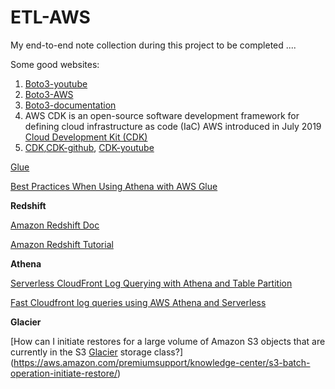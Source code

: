 # ETL-AWS
My end-to-end note collection during this project to be completed ....



Some good websites:

1. [Boto3-youtube](https://www.youtube.com/watch?v=6Jk1FVgSnXA&list=PLL2hlSFBmWwx7AFCvrurMhUOJc7kc0ynP&index=1)
2. [Boto3-AWS](https://aws.amazon.com/sdk-for-python/)
3. [Boto3-documentation](https://boto3.amazonaws.com/v1/documentation/api/latest/index.html)
4. AWS CDK is an open-source software development framework for defining cloud infrastructure as code (IaC) AWS introduced in July 2019 [Cloud Development Kit (CDK)](https://www.youtube.com/watch?v=V-GDvvW3p3o&list=PLa7s-p3_y_6Oi0J5TUaHEv2a67ZcLxRQW)
5. [CDK](https://aws.amazon.com/cdk/),[CDK-github](https://github.com/aws/aws-cdk), [CDK-youtube](https://www.youtube.com/watch?v=ZWCvNFUN-sU)




[Glue](https://aws.amazon.com/blogs/big-data/extracting-salesforce-com-data-using-aws-glue-and-analyzing-with-amazon-athena/)

[Best Practices When Using Athena with AWS Glue](https://docs.aws.amazon.com/athena/latest/ug/glue-best-practices.html#schema-csv-quotes)


**Redshift** 

[Amazon Redshift Doc](https://docs.aws.amazon.com/redshift/latest/gsg/getting-started.html)

[Amazon Redshift Tutorial ](https://www.youtube.com/watch?v=fc5WPKnbam8)


**Athena**

[Serverless CloudFront Log Querying with Athena and Table Partition](https://medium.com/vingle-tech-blog/serverless-cloudfront-log-querying-with-athena-and-table-partition-c18b6e6f9eb4)

[Fast Cloudfront log queries using AWS Athena and Serverless](https://medium.com/compass-true-north/fast-cloudfront-log-queries-using-aws-athena-and-serverless-ef117393c5a6)



**Glacier**

[How can I initiate restores for a large volume of Amazon S3 objects that are currently in the S3 [Glacier](https://docs.aws.amazon.com/cli/latest/reference/glacier/index.html) storage class?](https://aws.amazon.com/premiumsupport/knowledge-center/s3-batch-operation-initiate-restore/)
